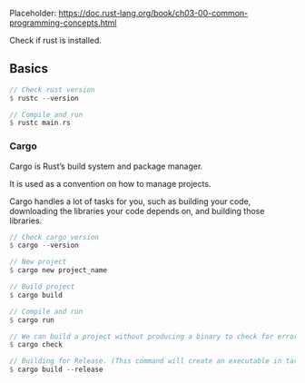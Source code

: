 Placeholder: https://doc.rust-lang.org/book/ch03-00-common-programming-concepts.html

Check if rust is installed.

## Basics
```rust
// Check rust version
$ rustc --version

// Compile and run
$ rustc main.rs
```

### Cargo
Cargo is Rust’s build system and package manager.

It is used as a convention on how to manage projects.

Cargo handles a lot of tasks for you, such as building your code, downloading the libraries your code depends on, and building those libraries.

```rust
// Check cargo version
$ cargo --version

// New project
$ cargo new project_name

// Build project
$ cargo build

// Compile and run
$ cargo run

// We can build a project without producing a binary to check for errors using cargo check.
$ cargo check

// Building for Release. (This command will create an executable in target/release instead of target/debug.)
$ cargo build --release
```